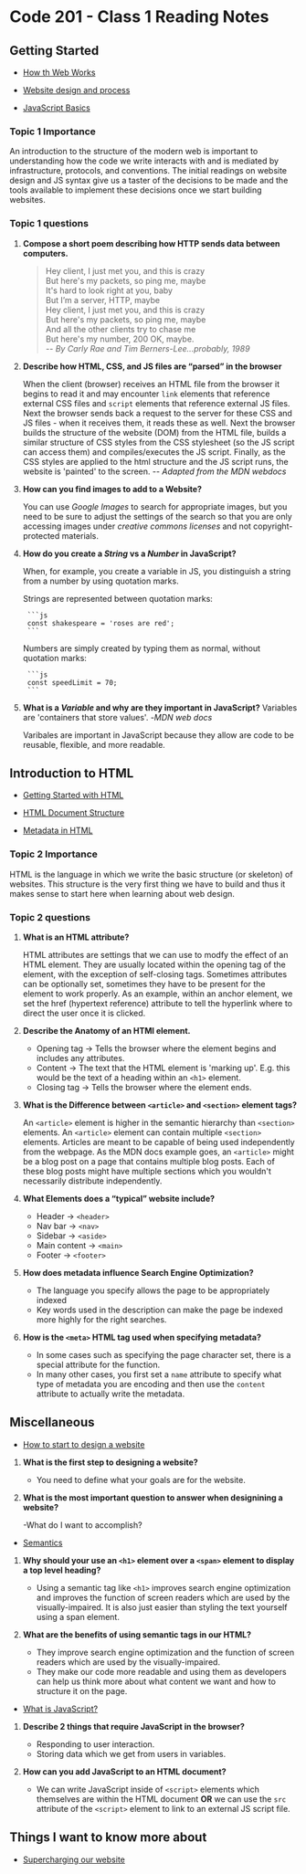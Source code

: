 # Code 201 - Class 1 Reading Notes

## Getting Started

- [How th Web Works](https://developer.mozilla.org/en-US/docs/Learn/Getting_started_with_the_web/How_the_Web_works)

- [Website design and process](https://developer.mozilla.org/en-US/docs/Learn/Getting_started_with_the_web/What_will_your_website_look_like)

- [JavaScript Basics](https://developer.mozilla.org/en-US/docs/Learn/Getting_started_with_the_web/JavaScript_basics)

### Topic 1 Importance

An introduction to the structure of the modern web is important to understanding how the code we write interacts with and is mediated by infrastructure, protocols, and conventions. The initial readings on website design and JS syntax give us a taster of the decisions to be made and the tools available to implement these decisions once we start building websites.

### Topic 1 questions

1. **Compose a short poem describing how HTTP sends data between computers.**

    >Hey client, I just met you, and this is crazy  
    But here's my packets, so ping me, maybe  
    It's hard to look right at you, baby  
    But I’m a server, HTTP, maybe  
    Hey client, I just met you, and this is crazy  
    But here's my packets, so ping me, maybe  
    And all the other clients try to chase me  
    But here's my number, 200 OK, maybe.  
    -- *By Carly Rae and Tim Berners-Lee...probably, 1989*

2. **Describe how HTML, CSS, and JS files are “parsed” in the browser**

    When the client (browser) receives an HTML file from the browser it begins to read it and may encounter `link` elements that reference external CSS files and `script` elements that reference external JS files. Next the browser sends back a request to the server for these CSS and JS files - when it receives them, it reads these as well. Next the browser builds the structure of the website (DOM) from the HTML file, builds a similar structure of CSS styles from the CSS stylesheet (so the JS script can access them) and compiles/executes the JS script. Finally, as the CSS styles are applied to the html structure and the JS script runs, the website is 'painted' to the screen.
    -- *Adapted from the MDN webdocs*

3. **How can you find images to add to a Website?**

    You can use *Google Images* to search for appropriate images, but you need to be sure to adjust the settings of the search so that you are only accessing images under *creative commons licenses* and not copyright-protected materials.

4. **How do you create a *String* vs a *Number* in JavaScript?**

    When, for example, you create a variable in JS, you distinguish a string from a number by using quotation marks.

    Strings are represented between quotation marks:

        ```js
        const shakespeare = 'roses are red';
        ```
    Numbers are simply created by typing them as normal, without quotation marks:

        ```js
        const speedLimit = 70;
        ```
5. **What is a *Variable* and why are they important in JavaScript?**
    Variables are 'containers that store values'. -*MDN web docs*

    Varibales are important in JavaScript because they allow are code to be reusable, flexible, and more readable.

## Introduction to HTML

- [Getting Started with HTML](https://developer.mozilla.org/en-US/docs/Learn/HTML/Introduction_to_HTML/Getting_started)

- [HTML Document Structure](https://developer.mozilla.org/en-US/docs/Learn/HTML/Introduction_to_HTML/Document_and_website_structure)

- [Metadata in HTML](https://developer.mozilla.org/en-US/docs/Learn/HTML/Introduction_to_HTML/The_head_metadata_in_HTML)

### Topic 2 Importance

HTML is the language in which we write the basic structure (or skeleton) of websites. This structure is the very first thing we have to build and thus it makes sense to start here when learning about web design.

### Topic 2 questions

1. **What is an HTML attribute?**
    
    HTML attributes are settings that we can use to modfy the effect of an HTML element. They are usually located within the opening tag of the element, with the exception of self-closing tags. Sometimes attributes can be optionally set, sometimes they have to be present for the element to work properly. As an example, within an anchor element, we set the href (hypertext reference) attribute to tell the hyperlink where to direct the user once it is clicked.

2. **Describe the Anatomy of an HTMl element.**

    - Opening tag -> Tells the browser where the element begins and includes any attributes.
    - Content -> The text that the HTML element is 'marking up'. E.g. this would be the text of a heading within an `<h1>` element.
    - Closing tag -> Tells the browser where the element ends.

3. **What is the Difference between `<article>` and `<section>` element tags?**

    An `<article>` element is higher in the semantic hierarchy than `<section>` elements. An `<article>` element can contain multiple `<section>` elements. Articles are meant to be capable of being used independently from the webpage. As the MDN docs example goes, an `<article>` might be a blog post on a page that contains multiple blog posts. Each of these blog posts might have multiple sections which you wouldn't necessarily distribute independently.

4. **What Elements does a “typical” website include?**

    - Header -> `<header>`
    - Nav bar -> `<nav>`
    - Sidebar -> `<aside>`
    - Main content -> `<main>`
    - Footer -> `<footer>`

5. **How does metadata influence Search Engine Optimization?**

    - The language you specify allows the page to be appropriately indexed
    - Key words used in the description can make the page be indexed more highly for the right searches.

6. **How is the `<meta>` HTML tag used when specifying metadata?**

    - In some cases such as specifying the page character set, there is a special attribute for the function.
    - In many other cases, you first set a `name` attribute to specify what type of metadata you are encoding and then use the `content` attribute to actually write the metadata.

## Miscellaneous

- [How to start to design a website](https://developer.mozilla.org/en-US/docs/Learn/Common_questions/Thinking_before_coding)

1. **What is the first step to designing a website?**

    - You need to define what your goals are for the website.

2. **What is the most important question to answer when designining a website?**

    -What do I want to accomplish?

- [Semantics](https://developer.mozilla.org/en-US/docs/Glossary/Semantics)

1. **Why should your use an `<h1>` element over a `<span>` element to display a top level heading?**

    - Using a semantic tag like `<h1>` improves search engine optimization and improves the function of screen readers which are used by the visually-impaired. It is also just easier than styling the text yourself using a span element.

2. **What are the benefits of using semantic tags in our HTML?**

    - They improve search engine optimization and the function of screen readers which are used by the visually-impaired.
    - They make our code more readable and using them as developers can help us think more about what content we want and how to structure it on the page.

- [What is JavaScript?](https://developer.mozilla.org/en-US/docs/Learn/JavaScript/First_steps/What_is_JavaScript)

1. **Describe 2 things that require JavaScript in the browser?**

    - Responding to user interaction.
    - Storing data which we get from users in variables.

2. **How can you add JavaScript to an HTML document?**

    - We can write JavaScript inside of `<script>` elements which themselves are within the HTML document **OR** we can use the `src` attribute of the `<script>` element to link to an external JS script file.

## Things I want to know more about

- [Supercharging our website](https://developer.mozilla.org/en-US/docs/Learn/Getting_started_with_the_web/JavaScript_basics#supercharging_our_example_website)